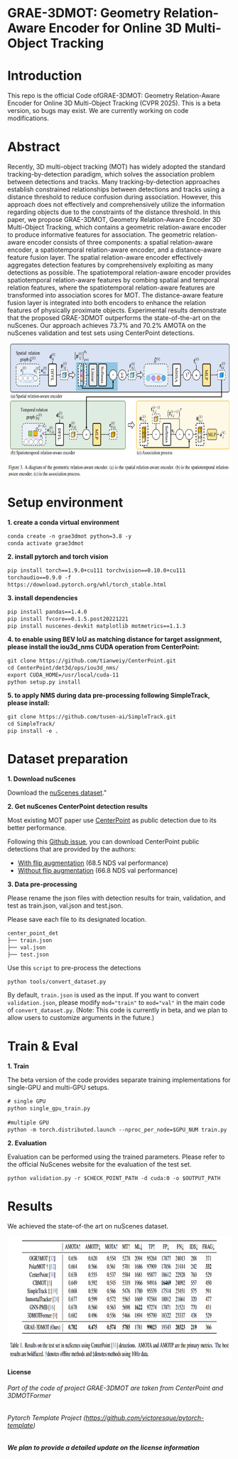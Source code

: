 # GRAE-3DMOT: Geometry Relation-Aware Encoder for Online 3D Multi-Object Tracking    


# Introduction
This repo is the official Code ofGRAE-3DMOT: Geometry Relation-Aware Encoder for Online 3D Multi-Object Tracking (CVPR 2025). This is a beta version, so bugs may exist. We are currently working on code modifications.

# Abstract
Recently, 3D multi-object tracking (MOT) has widely adopted the standard tracking-by-detection paradigm, which solves the association problem between detections and tracks. Many tracking-by-detection approaches establish constrained relationships between detections and tracks using a distance threshold to reduce confusion during association. However, this approach does not effectively and comprehensively utilize the information regarding objects due to the constraints of the distance threshold. In this paper, we propose GRAE-3DMOT, Geometry Relation-Aware Encoder 3D Multi-Object Tracking, which contains a geometric relation-aware encoder to produce informative features for association. The geometric relation-aware encoder consists of three components: a spatial relation-aware encoder, a spatiotemporal relation-aware encoder, and a distance-aware feature fusion layer. The spatial relation-aware encoder effectively aggregates detection features by comprehensively exploiting as many detections as possible. The spatiotemporal relation-aware encoder provides spatiotemporal relation-aware features by combing spatial and temporal relation features, where the spatiotemporal relation-aware features are transformed into association scores for MOT. The distance-aware feature fusion layer is integrated into both encoders to enhance the relation features of physically proximate objects. Experimental results demonstrate that the proposed GRAE-3DMOT outperforms the state-of-the-art on the nuScenes. Our approach achieves 73.7\% and 70.2\% AMOTA on the nuScenes validation and test sets using CenterPoint detections.

<p align="center"> <img src='docs/pipeline.png', height="300px", width="600px"> </p>   

# Setup environment
**1. create a conda virtual environment**
```shell
conda create -n grae3dmot python=3.8 -y
conda activate grae3dmot
```

**2. install pytorch and torch vision**
```shell
pip install torch==1.9.0+cu111 torchvision==0.10.0+cu111 torchaudio==0.9.0 -f https://download.pytorch.org/whl/torch_stable.html
```
**3. install dependencies**
```shell
pip install pandas==1.4.0
pip install fvcore==0.1.5.post20221221
pip install nuscenes-devkit matplotlib motmetrics==1.1.3
```

**4. to enable using BEV IoU as matching distance for target assignment, please install the iou3d_nms CUDA operation from CenterPoint:**
```
git clone https://github.com/tianweiy/CenterPoint.git
cd CenterPoint/det3d/ops/iou3d_nms/
export CUDA_HOME=/usr/local/cuda-11
python setup.py install
```
**5. to apply NMS during data pre-processing following SimpleTrack, please install:**
```
git clone https://github.com/tusen-ai/SimpleTrack.git
cd SimpleTrack/
pip install -e .
```

# Dataset preparation

**1. Download nuScenes**

Download the [nuScenes dataset](https://nuscenes.org/download)."


**2. Get nuScenes CenterPoint detection results**

Most existing MOT paper use [CenterPoint](https://github.com/tianweiy/CenterPoint) as public detection due to its better performance.

Following this [Github issue](https://github.com/tianweiy/CenterPoint/issues/249), you can download CenterPoint public detections that are provided by the authors:
- [With flip augmentation](https://mitprod-my.sharepoint.com/:f:/g/personal/tianweiy_mit_edu/Eip_tOTYSk5JhdVtVzlXlyABDPnGx9vsnwdo5SRK7bsh8w?e=vSdija) (68.5 NDS val performance)
- [Without flip augmentation](https://mitprod-my.sharepoint.com/:f:/g/personal/tianweiy_mit_edu/Er_nsH9Z2tRHnptBFJ_ompAByE3zu4E88xae691xyS6q_w?e=UqTmU2) (66.8 NDS val performance)

**3. Data pre-processing**

Please rename the json files with detection results for train, validation, and test as train.json, val.json and test.json.

Please save each file to its designated location.
```
center_point_det
├── train.json
├── val.json
├── test.json
```

Use this `script` to pre-process the detections
```
python tools/convert_dataset.py
```
By default, `train.json` is used as the input. If you want to convert `validation.json`, please modify `mod="train"` to `mod="val"` in the main code of `convert_dataset.py`. (Note: This code is currently in beta, and we plan to allow users to customize arguments in the future.)


# Train & Eval

**1. Train**

The beta version of the code provides separate training implementations for single-GPU and multi-GPU setups.
```shell
# single GPU
python single_gpu_train.py

#multiple GPU
python -m torch.distributed.launch --nproc_per_node=$GPU_NUM train.py
```

**2. Evaluation**

Evaluation can be performed using the trained parameters. Please refer to the official NuScenes website for the evaluation of the test set.
```shell
python validation.py -r $CHECK_POINT_PATH -d cuda:0 -o $OUTPUT_PATH
```

# Results

We achieved the state-of-the art on nuScenes dataset.
<p align="center"> <img src='docs/test.png', height="280px", width="900px"> </p>  

**License**

###### Part of the code of project GRAE-3DMOT are taken from CenterPoint and 3DMOTFormer #####
###### Pytorch Template Project (https://github.com/victoresque/pytorch-template) #####
##### We plan to provide a detailed update on the license information  #####
